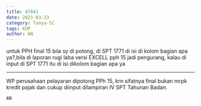 ```yaml
---
title: 47841
date: 2021-03-23
category: Tanya-SC
tags: KUP
author: AN
---
```


untuk PPH final 15 bila sy di potong, di SPT 1771 di isi di kolom bagian apa ya?,bila di laporan rugi laba versi EXCELL pph 15 jadi pengurang, kalau di input di SPT 1771 itu di isi dikolom bagian apa ya

---

WP perusahaan pelayaran dipotong PPh 15, krn sifatnya final bukan mrpk kredit pajak dan cukup diinput dilampiran IV SPT Tahunan Badan.

`AN`
